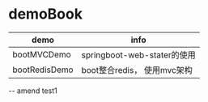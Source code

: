 # demoBook

| demo          | info                        |
| ------------- | --------------------------- |
| bootMVCDemo   | springboot-web-stater的使用 |
| bootRedisDemo | boot整合redis， 使用mvc架构 |

-- amend test1 

